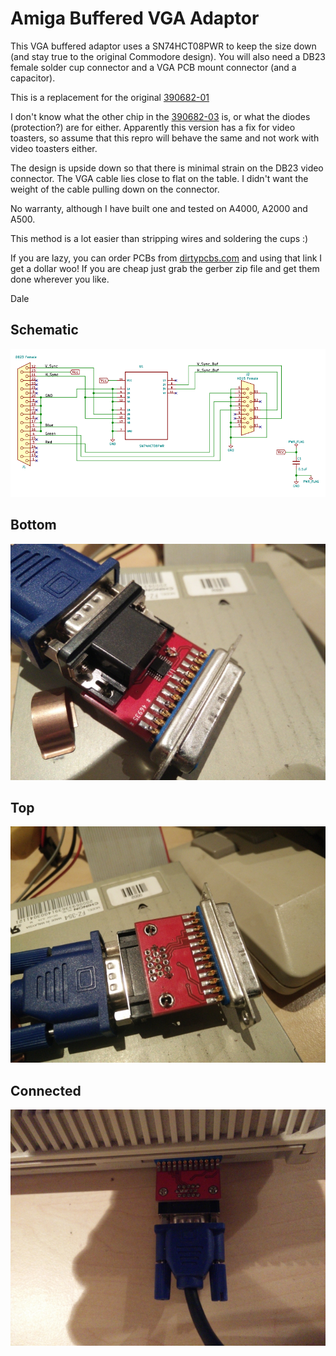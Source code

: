 # Amiga Buffered VGA Adaptor

This VGA buffered adaptor uses a SN74HCT08PWR to keep the size down (and stay true to the original Commodore design).  You will also need a DB23 female solder cup connector and a VGA PCB mount connector (and a capacitor).

This is a replacement for the original [390682-01](http://bboah.amiga-resistance.info/cgi-bin/showhardware_en.cgi?HARDID=733)

I don't know what the other chip in the [390682-03](http://bboah.amiga-resistance.info/download_photos/comm_vgaconv4.jpg) is, or what the diodes (protection?) are for either.  Apparently this version has a fix for video toasters, so assume that this repro will behave the same and not work with video toasters either.

The design is upside down so that there is minimal strain on the DB23 video connector.  The VGA cable lies close to flat on the table.  I didn't want the weight of the cable pulling down on the connector.

No warranty, although I have built one and tested on A4000, A2000 and A500.

This method is a lot easier than stripping wires and soldering the cups :)

If you are lazy, you can order PCBs from [dirtypcbs.com](http://dirtypcbs.com/store/designer/details/dalek/6137/amiga-to-vga-buffered-zip) and using that link I get a dollar woo!  If you are cheap just grab the gerber zip file and get them done wherever you like.

Dale

## Schematic
![schematic](/photos/schematic.png)

## Bottom
![bottom](/photos/bottom.jpg)

## Top
![top](/photos/top.jpg)

## Connected
![connected](/photos/connected.jpg)





